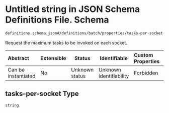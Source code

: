 # Untitled string in JSON Schema Definitions File.  Schema

```txt
definitions.schema.json#/definitions/batch/properties/tasks-per-socket
```

Request the maximum tasks to be invoked on each socket. 


| Abstract            | Extensible | Status         | Identifiable            | Custom Properties | Additional Properties | Access Restrictions | Defined In                                                                         |
| :------------------ | ---------- | -------------- | ----------------------- | :---------------- | --------------------- | ------------------- | ---------------------------------------------------------------------------------- |
| Can be instantiated | No         | Unknown status | Unknown identifiability | Forbidden         | Allowed               | none                | [definitions.schema.json\*](../out/definitions.schema.json "open original schema") |

## tasks-per-socket Type

`string`
